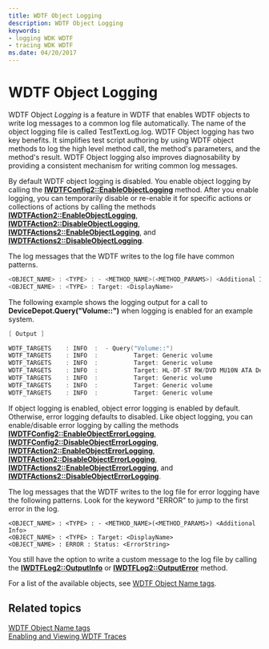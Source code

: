 ```yaml
---
title: WDTF Object Logging
description: WDTF Object Logging
keywords:
- logging WDK WDTF
- tracing WDK WDTF
ms.date: 04/20/2017
---
```


# WDTF Object Logging





WDTF Object *Logging* is a feature in WDTF that enables WDTF objects to write log messages to a common log file automatically. The name of the object logging file is called TestTextLog.log. WDTF Object logging has two key benefits. It simplifies test script authoring by using WDTF object methods to log the high level method call, the method's parameters, and the method's result. WDTF Object logging also improves diagnosability by providing a consistent mechanism for writing common log messages.

By default WDTF object logging is disabled. You enable object logging by calling the [**IWDTFConfig2::EnableObjectLogging**](/windows-hardware/drivers/ddi/wdtf/nf-wdtf-iwdtfconfig2-enableobjectlogging) method. After you enable logging, you can temporarily disable or re-enable it for specific actions or collections of actions by calling the methods [**IWDTFAction2::EnableObjectLogging**](/windows-hardware/drivers/ddi/wdtf/nf-wdtf-iwdtfaction2-enableobjectlogging), [**IWDTFAction2::DisableObjectLogging**](/windows-hardware/drivers/ddi/wdtf/nf-wdtf-iwdtfaction2-disableobjectlogging), [**IWDTFActions2::EnableObjectLogging**](/windows-hardware/drivers/ddi/index), and [**IWDTFActions2::DisableObjectLogging**](/windows-hardware/drivers/ddi/index).

The log messages that the WDTF writes to the log file have common patterns.

```cpp
<OBJECT_NAME> : <TYPE> : - <METHOD_NAME>(<METHOD_PARAMS>) <Additional Info>
<OBJECT_NAME> : <TYPE> : Target: <DisplayName>
```

The following example shows the logging output for a call to **DeviceDepot.Query("Volume::")** when logging is enabled for an example system.

```cpp
[ Output ]

WDTF_TARGETS    : INFO  :  - Query("Volume::")
WDTF_TARGETS    : INFO  :          Target: Generic volume
WDTF_TARGETS    : INFO  :          Target: Generic volume
WDTF_TARGETS    : INFO  :          Target: HL-DT-ST RW/DVD MU10N ATA Device
WDTF_TARGETS    : INFO  :          Target: Generic volume
WDTF_TARGETS    : INFO  :          Target: Generic volume
WDTF_TARGETS    : INFO  :          Target: Generic volume
```

If object logging is enabled, object error logging is enabled by default. Otherwise, error logging defaults to disabled. Like object logging, you can enable/disable error logging by calling the methods [**IWDTFConfig2::EnableObjectErrorLogging**](/windows-hardware/drivers/ddi/wdtf/nf-wdtf-iwdtfconfig2-enableobjecterrorlogging), [**IWDTFConfig2::DisableObjectErrorLogging**](/windows-hardware/drivers/ddi/wdtf/nf-wdtf-iwdtfconfig2-disableobjecterrorlogging), [**IWDTFAction2::EnableObjectErrorLogging**](/windows-hardware/drivers/ddi/wdtf/nf-wdtf-iwdtfaction2-enableobjecterrorlogging), [**IWDTFAction2::DisableObjectErrorLogging**](/windows-hardware/drivers/ddi/wdtf/nf-wdtf-iwdtfaction2-disableobjecterrorlogging), [**IWDTFActions2::EnableObjectErrorLogging**](/windows-hardware/drivers/ddi/index), and [**IWDTFActions2::DisableObjectErrorLogging**](/windows-hardware/drivers/ddi/index).

The log messages that the WDTF writes to the log file for error logging have the following patterns. Look for the keyword "ERROR" to jump to the first error in the log.

``` syntax
<OBJECT_NAME> : <TYPE> : - <METHOD_NAME>(<METHOD_PARAMS>) <Additional Info>
<OBJECT_NAME> : <TYPE> : Target: <DisplayName>
<OBJECT_NAME> : ERROR : Status: <ErrorString>
```

You still have the option to write a custom message to the log file by calling the [**IWDTFLog2::OutputInfo**](/windows-hardware/drivers/ddi/wdtf/nf-wdtf-iwdtflog2-outputinfo) or [**IWDTFLog2::OutputError**](/windows-hardware/drivers/ddi/wdtf/nf-wdtf-iwdtflog2-outputerror) method.

For a list of the available objects, see [WDTF Object Name tags](wdtf-object-name-tags.md).

## Related topics
[WDTF Object Name tags](wdtf-object-name-tags.md)  
[Enabling and Viewing WDTF Traces](viewing-wdtf-traces.md)
